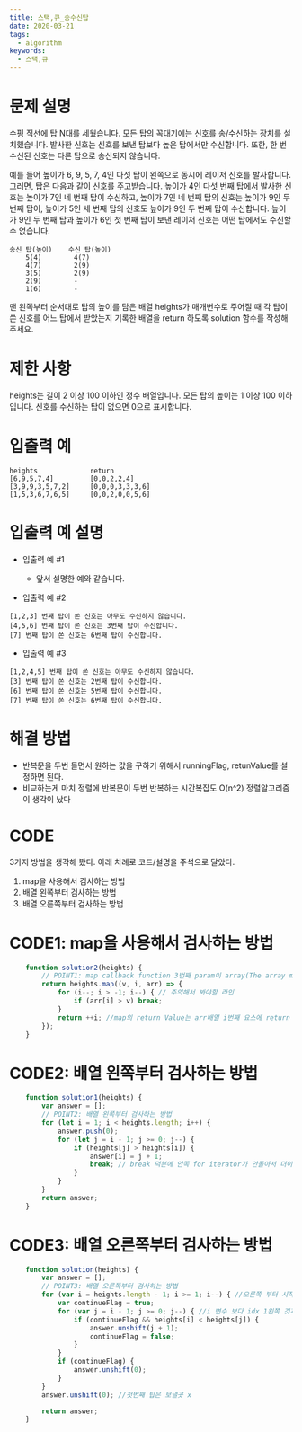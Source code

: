 ```yaml
---
title: 스택,큐_송수신탑
date: 2020-03-21
tags:
  - algorithm
keywords:
  - 스택,큐
---
```

# 문제 설명
수평 직선에 탑 N대를 세웠습니다. 모든 탑의 꼭대기에는 신호를 송/수신하는 장치를 설치했습니다. 발사한 신호는 신호를 보낸 탑보다 높은 탑에서만 수신합니다. 또한, 한 번 수신된 신호는 다른 탑으로 송신되지 않습니다.

예를 들어 높이가 6, 9, 5, 7, 4인 다섯 탑이 왼쪽으로 동시에 레이저 신호를 발사합니다. 그러면, 탑은 다음과 같이 신호를 주고받습니다. 
높이가 4인 다섯 번째 탑에서 발사한 신호는 높이가 7인 네 번째 탑이 수신하고,
높이가 7인 네 번째 탑의 신호는 높이가 9인 두 번째 탑이,
높이가 5인 세 번째 탑의 신호도 높이가 9인 두 번째 탑이 수신합니다. 
높이가 9인 두 번째 탑과 높이가 6인 첫 번째 탑이 보낸 레이저 신호는 어떤 탑에서도 수신할 수 없습니다.
```
송신 탑(높이)	수신 탑(높이)
    5(4)	    4(7)
    4(7)	    2(9)
    3(5)	    2(9)
    2(9)	    -
    1(6)	    -
```
맨 왼쪽부터 순서대로 탑의 높이를 담은 배열 heights가 매개변수로 주어질 때 각 탑이 쏜 신호를 어느 탑에서 받았는지 기록한 배열을 return 하도록 solution 함수를 작성해주세요.
    
    
# 제한 사항
heights는 길이 2 이상 100 이하인 정수 배열입니다.
모든 탑의 높이는 1 이상 100 이하입니다.
신호를 수신하는 탑이 없으면 0으로 표시합니다.
    
# 입출력 예

```
heights	            return
[6,9,5,7,4]	        [0,0,2,2,4]
[3,9,9,3,5,7,2]	    [0,0,0,3,3,3,6]
[1,5,3,6,7,6,5]	    [0,0,2,0,0,5,6]
```
# 입출력 예 설명
* 입출력 예 #1
     - 앞서 설명한 예와 같습니다.

* 입출력 예 #2
```
[1,2,3] 번째 탑이 쏜 신호는 아무도 수신하지 않습니다.
[4,5,6] 번째 탑이 쏜 신호는 3번째 탑이 수신합니다.
[7] 번째 탑이 쏜 신호는 6번째 탑이 수신합니다.
```
* 입출력 예 #3
```
[1,2,4,5] 번째 탑이 쏜 신호는 아무도 수신하지 않습니다.
[3] 번째 탑이 쏜 신호는 2번째 탑이 수신합니다.
[6] 번째 탑이 쏜 신호는 5번째 탑이 수신합니다.
[7] 번째 탑이 쏜 신호는 6번째 탑이 수신합니다.
```
# 해결 방법 
* 반복문을 두번 돌면서 원하는 값을 구하기 위해서 runningFlag, retunValue를 설정하면 된다. 
* 비교하는게 마치 정렬에 반복문이 두번 반복하는 시간복잡도 O(n^2) 정렬알고리즘이 생각이 났다


# CODE
3가지 방법을 생각해 봤다. 아래 차례로 코드/설명을 주석으로 달았다.
1. map을 사용해서 검사하는 방법
2. 배열 왼쪽부터 검사하는 방법
3. 배열 오른쪽부터 검사하는 방법 

# CODE1: map을 사용해서 검사하는 방법
```js
    function solution2(heights) {
        // POINT1: map callback function 3번째 param이 array(The array map was called upon)이라는 것을 이용
        return heights.map((v, i, arr) => {
            for (i--; i > -1; i--) { // 주의해서 봐야할 라인
                if (arr[i] > v) break;
            }
            return ++i; //map의 return Value는 arr배열 i번째 요소에 return 값이 setting된다.
        });
    }   
```

# CODE2: 배열 왼쪽부터 검사하는 방법
```js
    function solution1(heights) {
        var answer = [];
        // POINT2: 배열 왼쪽부터 검사하는 방법
        for (let i = 1; i < heights.length; i++) {
            answer.push(0);
            for (let j = i - 1; j >= 0; j--) {
                if (heights[j] > heights[i]) {
                    answer[i] = j + 1;
                    break; // break 덕분에 안쪽 for iterator가 안돌아서 더이상 왼쪽에 있는 idx를 돌지 않는다.
                }
            }
        }
        return answer;
    }
```

# CODE3: 배열 오른쪽부터 검사하는 방법 
```js
    function solution(heights) {
        var answer = [];
        // POINT3: 배열 오른쪽부터 검사하는 방법
        for (var i = heights.length - 1; i >= 1; i--) { //오른쪽 부터 시작하는 for문
            var continueFlag = true;
            for (var j = i - 1; j >= 0; j--) { //i 변수 보다 idx 1왼쪽 것과 비교
                if (continueFlag && heights[i] < heights[j]) {
                    answer.unshift(j + 1);
                    continueFlag = false;
                }
            }
            if (continueFlag) {
                answer.unshift(0);
            }
        }
        answer.unshift(0); //첫번째 탑은 보낼곳 x

        return answer;
    }
```
